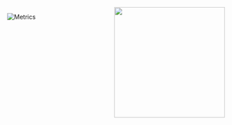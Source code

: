 <div align="left">
  <a href="https://api.daily.dev/get?r=batusan" target="_blank">
    <img
      width="256"
      align="right"
      src="https://api.daily.dev/devcards/26947a1c8dc94f61964ce7d67848a580.png?r=6ei"
    />
  </a>
</div>

![Metrics](https://metrics.lecoq.io/batusan?template=classic&achievements=1&activity=1&introduction=1&isocalendar=1&languages=1&isocalendar.duration=half-year&languages.limit=8&languages.threshold=0%25&languages.colors=github&languages.sections=most-used&languages.indepth=false&languages.analysis.timeout=15&languages.categories=markup%2C%20programming&languages.recent.categories=markup%2C%20programming&languages.recent.load=300&languages.recent.days=14&activity.limit=5&activity.load=300&activity.days=14&activity.visibility=all&activity.timestamps=false&activity.filter=all&achievements.threshold=C&achievements.secrets=true&achievements.display=compact&achievements.limit=0&introduction.title=false&config.timezone=Europe%2FIstanbul)
